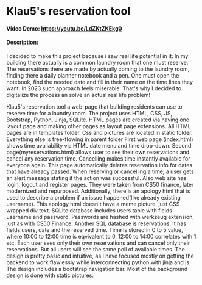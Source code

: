 # Klau5's reservation tool
#### Video Demo:  https://youtu.be/LdZKtZKEkg0
#### Description:
I decided to make this project because i saw real life potential in it: In my building there actually is a common laundry room that one must reserve. The reservations there are made by actually coming to the laundry room, finding there a daily planner notebook and a pen. One must open the notebook, find the needed date and fill in their name on the time lines they want. In 2023 such approach feels miserable. That's why I decided to digitalize the process an solve an actual real life problem!


Klau5's reservation tool a web-page that building residents can use to reserve time for a laundry room. The project uses HTML, CSS, JS, Bootstrap, Python, Jinja, SQLite.
HTML pages are created via having one layout page and making other pages as layout page extensions. All HTML pages are in templates folder. Css and pictures are located in static folder. Everything else is free-flowing in parent folder
First web page (index.html) shows time availability via HTML date menu and time drop-down.
Second page(myreservations.html) allows user to see their own reservations and cancel any reservation time. Cancelling makes time instantly available for everyone again. This page automatically deletes reservation info for dates that have already passed.
When reserving or cancelling a time, a user gets an alert message stating if the action was successful.
Also web site has login, logout and register pages. They were taken from CS50 finance, later modernized and repurposed.
Additionally, there is an apology html that is used to describe a problem if an issue happened(like already existing username). This apology html doesn't have a meme picture, just CSS wrapped div text.
SQLite database includes users table with fields username and password. Passwords are hashed with werkzeug extension, just as with CS50 Finance.
Another SQL database is reservations. It has fields users, date and the reserved time. Time is stored in 0 to 5 value, where 10:00 to 12:00 time is eqvivalent to 0, 12:00 to 14:00 correlates with 1 etc.
Each user sees only their own reservations and can cancel only their reservations. But all users will see the same poll of available times.
The design is pretty basic and intuitive, as I have focused mostly on getting the backend to work flawlessly while interconnecting python with jinja and js. The design includes a bootstrap navigation bar. Most of the background design is done with static pictures.
